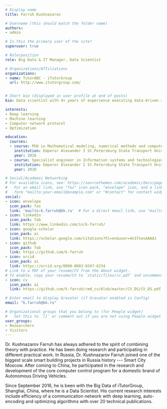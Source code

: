 ```yaml
---
# Display name
title: Farruh Kushnazarov

# Username (this should match the folder name)
authors:
- admin

# Is this the primary user of the site?
superuser: true

# Role/position
role: Big Data & IT Manager, Data Scientist

# Organizations/Affiliations
organizations:
- name: TutorABC ‐ iTutorGroup
  url: http://www.itutorgroup.com/


# Short bio (displayed in user profile at end of posts)
bio: Data scientist with 4+ years of experience executing data‐driven solutions to increase efficiency, accuracy. I have a deep driven passion for software, database, and data science.

interests:
- Deep learning
- Machine learning
- Computer network protocol
- Optimization

education:
  courses:
  - course: PhD in Mathematical modeling, numerical methods and computer programs
    institution: Emperor Alexander I St.Petersburg State Transport University
    year: 2016
  - course: Specialist engineer in Information systems and technologies
    institution: Emperor Alexander I St.Petersburg State Transport University
    year: 2010

# Social/Academic Networking
# For available icons, see: https://sourcethemes.com/academic/docs/page-builder/#icons
#   For an email link, use "fas" icon pack, "envelope" icon, and a link in the
#   form "mailto:your-email@example.com" or "#contact" for contact widget.
social:
- icon: envelope
  icon_pack: fas
  link: 'mailto:k.farruh@bk.ru'  # For a direct email link, use "mailto:test@example.org".
- icon: linkedin
  icon_pack: fab
  link: https://www.linkedin.com/in/k-farruh/
- icon: google-scholar
  icon_pack: ai
  link: https://scholar.google.com/citations?hl=en&user=4n37sesAAAAJ
- icon: github
  icon_pack: fab
  link: https://github.com/k-farruh
- icon: orcid
  icon_pack: ai
  link: https://orcid.org/0000-0003-0347-6234
# Link to a PDF of your resume/CV from the About widget.
# To enable, copy your resume/CV to `static/files/cv.pdf` and uncomment the lines below.
- icon: cv
  icon_pack: ai
  link: https://github.com/k-farruh/rmd_cv/blob/master/CV_DS/CV_DS.pdf

# Enter email to display Gravatar (if Gravatar enabled in Config)
email: "k.farruh@bk.ru"

# Organizational groups that you belong to (for People widget)
#   Set this to `[]` or comment out if you are not using People widget.
user_groups:
- Researchers
- Visitors
---
```


Dr. Kushnazarov Farruh has always adhered to the spirit of combining theory with practice. He has been doing research and participating in different practical work. In Russia, Dr. Kushnazarov Farruh joined one of the biggest scale smart building projects in Russia history --- Smart City Moscow. After coming to China, he participated in the research and development of the core computer control program for a domestic brand of Autonomous Driving Vehicles. 

Since September 2016, he is been with the Big Data of iTutorGroup, Shanghai, China, where he is a Data Scientist. His current research interests include efficiency of a communication network with deep learning, auto-encoding and optimizing algorithms with over 20 technical publications. 

